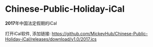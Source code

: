 # Chinese-Public-Holiday-iCal

**2017**年中国法定假期的iCal

打开iCal软件, 添加链接: https://github.com/MickeyHub/Chinese-Public-Holiday-iCal/releases/download/v1.0/2017.ics
